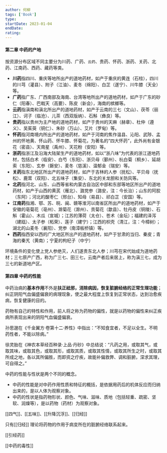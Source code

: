 ```yaml
---
author: 何柳
tags: ['Book']
type: 
startDate: 2023-01-04
endDate:
rating: 
---
```


#### 第二章 中药的产地

按资源分布区域不同主要分为川药、广药、`云药`、贵药、怀药、浙药、关药、北药、江南药、西药、藏药等类。

- **川药**指四川、重庆等地所出产的道地药材，如产于重庆的黄连（石柱），四川的川芎（灌县）、附子（江油）、麦冬（绵阳）、白芷（遂宁）、川牛膝（天全）等。
- **广药**指广东、广西南部及海南、台湾等地所出产的道地药材，如产于广东的砂仁（阳春）、巴戟天（高要）、陈皮（新会），海南的槟榔等。
- **云药**指滇南和滇北所出产的道地药材，如产于云南的三七（文山）、茯苓（丽江）、诃子（临沧）、儿茶（西双版纳）、石斛（彝良）等。
- **贵药**指以贵州为主产地的道地药材，如产于贵州的天麻（赫章）、杜仲（遵义）、吴茱萸（铜仁）、朱砂（万山）、艾片（罗甸）等。
- **怀药**指河南境内所出产的道地药材，如产于河南的焦作温县、沁阳、武陟、孟州的怀地黄、怀山药、怀牛膝、怀菊花，为著名的“四大怀药”，此外尚有金银花（密县）、天南星（禹州）、天花粉（安阳）等。
- **浙药**指浙江及沿海大陆架生产的道地药材，如以“浙八味”为代表的浙江道地药材，包括白术（临安）、白芍（东阳）、浙贝母（鄞州）、杭白菊（桐乡）、延胡索（东阳）、玄参（磐安）、麦冬（慈溪）、温郁金（瑞安）等。
- **关药**指东北地区所出产的道地药材，如产于吉林的人参（抚松）、平贝母（抚松）、鹿茸（双阳）、北五味子（集安）、东北的关龙胆和关防风等。
- **北药**指河北、山东、山西等省和内蒙古自治区中部和东部等地区所出产的道地药材，如产于山西的黄芪（雁北）、潞党参（潞安，注：今长治）；山东的阿胶（东阿）；河北的酸枣仁（邢台）、知母（易县）、祁白芷（安国）等。
- **江南药**指湘、鄂、苏、皖、闽、赣等淮河以南省区所出产的道地药材，如产于安徽的亳菊花（亳州）、滁菊花（滁州）、贡菊花（歙县）、牡丹皮（铜陵）、石斛（霍山）、木瓜（宣城）；江苏的薄荷（太仓）、苍术（金坛）；福建的泽泻（建瓯）、太子参（柘荣）、莲子（建宁）；江西的枳壳（清江，注：今樟树）；湖北的山麦冬（襄阳）、党参（南漳板桥镇）等。
- **西药**指西安以西的广大地区所出产的道地药材，如产于甘肃的当归、秦皮；青海的秦艽（黄南）；宁夏的枸杞子（中宁）

环境条件的变化使上党人参绝灭，人们遂贵东北人参；川芎在宋代始成为道地药材；三七原产广西，称为广三七、田三七，云南产者后来居上，称为滇三七，成为三七的新道地产区。




#### 第四章 中药的性能

中药治病的**基本作用**不外是**扶正祛邪，消除病因，恢复脏腑经络的正常生理功能**；纠正阴阳气血偏盛偏衰的病理现象，使之最大程度上恢复到正常状态，达到治愈疾病，恢复健康的目的。

药物有自己的特性和作用，前人将之称为药物的偏性，就是以药物的偏性来纠正疾病所表现出来的阴阳气血偏盛偏衰。

孙思邈在《千金翼方·卷第十二·养性》中指出：“不知食宜者，不足以全生。不明药性者，不能以除病。”

徐灵胎在《神农本草经百种录·上品·丹砂》中总结说：“凡药之用，或取其气，或取其味，或取其色，或取其形，或取其质，或取其性情，或取其所生之时，或取其所成之地，各以其所偏胜，而即资之疗疾，故能补偏救弊、调和脏腑，深求其理，可自得之。”


中药的性能与性状是两个不同的概念。
- 中药的性能是对中药作用性质和特征的概括，是依据用药后的机体反应而归纳出来的，是以人体为观察对象。
- 中药的性状是指药物形状、颜色、气味、滋味、质地（包括轻重、疏密、坚软、润燥等），是以药物（药材）为观察对象。


[[四气]]、[[五味]]、[[升降沉浮]]、[[归经]]

只有[[归经]] 理论将药物的作用于病变所在的脏腑经络联系起来。


[[引经药]]

[[中药的毒性]]




























































